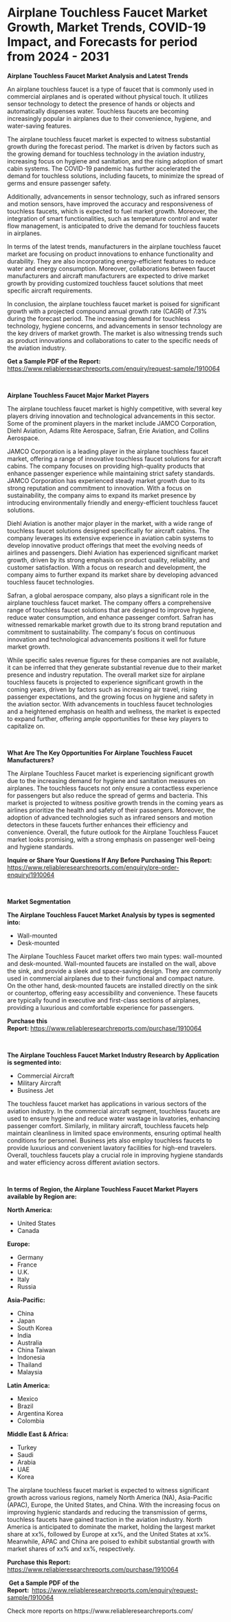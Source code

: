 <p><h1>Airplane Touchless Faucet Market Growth, Market Trends, COVID-19 Impact, and Forecasts for period from 2024 - 2031</h1></p><p><strong>Airplane Touchless Faucet Market Analysis and Latest Trends</strong></p>
<p><p>An airplane touchless faucet is a type of faucet that is commonly used in commercial airplanes and is operated without physical touch. It utilizes sensor technology to detect the presence of hands or objects and automatically dispenses water. Touchless faucets are becoming increasingly popular in airplanes due to their convenience, hygiene, and water-saving features.</p><p>The airplane touchless faucet market is expected to witness substantial growth during the forecast period. The market is driven by factors such as the growing demand for touchless technology in the aviation industry, increasing focus on hygiene and sanitation, and the rising adoption of smart cabin systems. The COVID-19 pandemic has further accelerated the demand for touchless solutions, including faucets, to minimize the spread of germs and ensure passenger safety.</p><p>Additionally, advancements in sensor technology, such as infrared sensors and motion sensors, have improved the accuracy and responsiveness of touchless faucets, which is expected to fuel market growth. Moreover, the integration of smart functionalities, such as temperature control and water flow management, is anticipated to drive the demand for touchless faucets in airplanes.</p><p>In terms of the latest trends, manufacturers in the airplane touchless faucet market are focusing on product innovations to enhance functionality and durability. They are also incorporating energy-efficient features to reduce water and energy consumption. Moreover, collaborations between faucet manufacturers and aircraft manufacturers are expected to drive market growth by providing customized touchless faucet solutions that meet specific aircraft requirements.</p><p>In conclusion, the airplane touchless faucet market is poised for significant growth with a projected compound annual growth rate (CAGR) of 7.3% during the forecast period. The increasing demand for touchless technology, hygiene concerns, and advancements in sensor technology are the key drivers of market growth. The market is also witnessing trends such as product innovations and collaborations to cater to the specific needs of the aviation industry.</p></p>
<p><strong>Get a Sample PDF of the Report:&nbsp;</strong> <a href="https://www.reliableresearchreports.com/enquiry/request-sample/1910064">https://www.reliableresearchreports.com/enquiry/request-sample/1910064</a></p>
<p>&nbsp;</p>
<p><strong>Airplane Touchless Faucet Major Market Players</strong></p>
<p><p>The airplane touchless faucet market is highly competitive, with several key players driving innovation and technological advancements in this sector. Some of the prominent players in the market include JAMCO Corporation, Diehl Aviation, Adams Rite Aerospace, Safran, Erie Aviation, and Collins Aerospace.</p><p>JAMCO Corporation is a leading player in the airplane touchless faucet market, offering a range of innovative touchless faucet solutions for aircraft cabins. The company focuses on providing high-quality products that enhance passenger experience while maintaining strict safety standards. JAMCO Corporation has experienced steady market growth due to its strong reputation and commitment to innovation. With a focus on sustainability, the company aims to expand its market presence by introducing environmentally friendly and energy-efficient touchless faucet solutions.</p><p>Diehl Aviation is another major player in the market, with a wide range of touchless faucet solutions designed specifically for aircraft cabins. The company leverages its extensive experience in aviation cabin systems to develop innovative product offerings that meet the evolving needs of airlines and passengers. Diehl Aviation has experienced significant market growth, driven by its strong emphasis on product quality, reliability, and customer satisfaction. With a focus on research and development, the company aims to further expand its market share by developing advanced touchless faucet technologies.</p><p>Safran, a global aerospace company, also plays a significant role in the airplane touchless faucet market. The company offers a comprehensive range of touchless faucet solutions that are designed to improve hygiene, reduce water consumption, and enhance passenger comfort. Safran has witnessed remarkable market growth due to its strong brand reputation and commitment to sustainability. The company's focus on continuous innovation and technological advancements positions it well for future market growth.</p><p>While specific sales revenue figures for these companies are not available, it can be inferred that they generate substantial revenue due to their market presence and industry reputation. The overall market size for airplane touchless faucets is projected to experience significant growth in the coming years, driven by factors such as increasing air travel, rising passenger expectations, and the growing focus on hygiene and safety in the aviation sector. With advancements in touchless faucet technologies and a heightened emphasis on health and wellness, the market is expected to expand further, offering ample opportunities for these key players to capitalize on.</p></p>
<p>&nbsp;</p>
<p><strong>What Are The Key Opportunities For Airplane Touchless Faucet Manufacturers?</strong></p>
<p><p>The Airplane Touchless Faucet market is experiencing significant growth due to the increasing demand for hygiene and sanitation measures on airplanes. The touchless faucets not only ensure a contactless experience for passengers but also reduce the spread of germs and bacteria. This market is projected to witness positive growth trends in the coming years as airlines prioritize the health and safety of their passengers. Moreover, the adoption of advanced technologies such as infrared sensors and motion detectors in these faucets further enhances their efficiency and convenience. Overall, the future outlook for the Airplane Touchless Faucet market looks promising, with a strong emphasis on passenger well-being and hygiene standards.</p></p>
<p><strong>Inquire or Share Your Questions If Any Before Purchasing This Report:</strong> <a href="https://www.reliableresearchreports.com/enquiry/pre-order-enquiry/1910064">https://www.reliableresearchreports.com/enquiry/pre-order-enquiry/1910064</a></p>
<p>&nbsp;</p>
<p><strong>Market Segmentation</strong></p>
<p><strong>The Airplane Touchless Faucet Market Analysis by types is segmented into:</strong></p>
<p><ul><li>Wall-mounted</li><li>Desk-mounted</li></ul></p>
<p><p>The Airplane Touchless Faucet market offers two main types: wall-mounted and desk-mounted. Wall-mounted faucets are installed on the wall, above the sink, and provide a sleek and space-saving design. They are commonly used in commercial airplanes due to their functional and compact nature. On the other hand, desk-mounted faucets are installed directly on the sink or countertop, offering easy accessibility and convenience. These faucets are typically found in executive and first-class sections of airplanes, providing a luxurious and comfortable experience for passengers.</p></p>
<p><strong>Purchase this Report:&nbsp;</strong><a href="https://www.reliableresearchreports.com/purchase/1910064">https://www.reliableresearchreports.com/purchase/1910064</a></p>
<p>&nbsp;</p>
<p><strong>The Airplane Touchless Faucet Market Industry Research by Application is segmented into:</strong></p>
<p><ul><li>Commercial Aircraft</li><li>Military Aircraft</li><li>Business Jet</li></ul></p>
<p><p>The touchless faucet market has applications in various sectors of the aviation industry. In the commercial aircraft segment, touchless faucets are used to ensure hygiene and reduce water wastage in lavatories, enhancing passenger comfort. Similarly, in military aircraft, touchless faucets help maintain cleanliness in limited space environments, ensuring optimal health conditions for personnel. Business jets also employ touchless faucets to provide luxurious and convenient lavatory facilities for high-end travelers. Overall, touchless faucets play a crucial role in improving hygiene standards and water efficiency across different aviation sectors.</p></p>
<p>&nbsp;</p>
<p><strong>In terms of Region, the Airplane Touchless Faucet Market Players available by Region are:</strong></p>
<p>
    <p> <strong> North America: </strong>
        <ul>
            <li>United States</li>
            <li>Canada</li>
        </ul>
        </p> 
    <p> <strong> Europe: </strong>
        <ul>
            <li>Germany</li>
            <li>France</li>
            <li>U.K.</li>
            <li>Italy</li>
            <li>Russia</li>
        </ul>
        </p> 
    <p> <strong> Asia-Pacific: </strong>
        <ul>
            <li>China</li>
            <li>Japan</li>
            <li>South Korea</li>
            <li>India</li>
            <li>Australia</li>
            <li>China Taiwan</li>
            <li>Indonesia</li>
            <li>Thailand</li>
            <li>Malaysia</li>
        </ul>
        </p> 
    <p> <strong> Latin America: </strong>
        <ul>
            <li>Mexico</li>
            <li>Brazil</li>
            <li>Argentina Korea</li>
            <li>Colombia</li>
        </ul>
        </p> 
    <p> <strong> Middle East & Africa: </strong>
        <ul>
            <li>Turkey</li>
            <li>Saudi</li>
            <li>Arabia</li>
            <li>UAE</li>
            <li>Korea</li>
        </ul>
    </p>
    </p>
<p><p>The airplane touchless faucet market is expected to witness significant growth across various regions, namely North America (NA), Asia-Pacific (APAC), Europe, the United States, and China. With the increasing focus on improving hygienic standards and reducing the transmission of germs, touchless faucets have gained traction in the aviation industry. North America is anticipated to dominate the market, holding the largest market share at xx%, followed by Europe at xx%, and the United States at xx%. Meanwhile, APAC and China are poised to exhibit substantial growth with market shares of xx% and xx%, respectively.</p></p>
<p><strong>Purchase this Report: </strong><a href="https://www.reliableresearchreports.com/purchase/1910064">https://www.reliableresearchreports.com/purchase/1910064</a></p>
<p>&nbsp;<strong>Get a Sample PDF of the Report:&nbsp;&nbsp;</strong><a href="https://www.reliableresearchreports.com/enquiry/request-sample/1910064">https://www.reliableresearchreports.com/enquiry/request-sample/1910064</a></p>
<p><strong></strong></p>
<p>Check more reports on https://www.reliableresearchreports.com/</p>